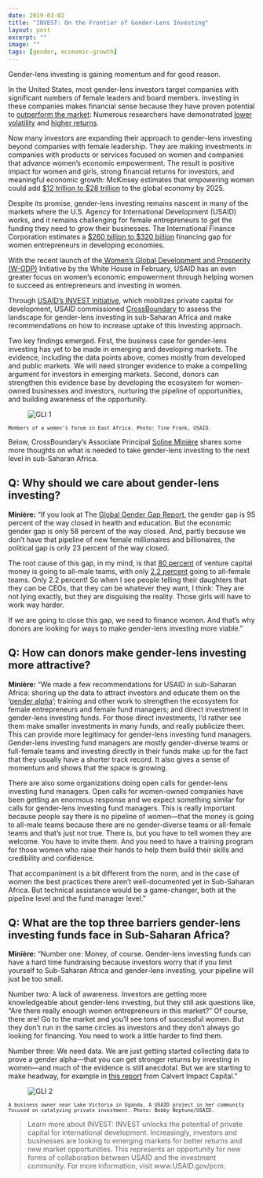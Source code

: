 ```yaml
---
date: 2019-03-02
title: "INVEST: On the Frontier of Gender-Lens Investing"
layout: post
excerpt: ""
image: ""
tags: [gender, economic-growth]
---
```

<p>Gender-lens investing is gaining momentum and for good reason.</p><p>In the United States, most gender-lens investors target companies with significant numbers of female leaders and board members. Investing in these companies makes financial sense because they have proven potential to <a href="https://www.credit-suisse.com/corporate/en/articles/news-and-expertise/higher-returns-with-women-in-decision-making-positions-201610.html">outperform the market</a>: Numerous researchers have demonstrated <a href="http://english.ckgsb.edu.cn/sites/default/files/files/Board%20Diversity_20160201.pdf">lower volatility</a> and <a href="https://www.imf.org/external/pubs/ft/wp/2016/wp1650.pdf">higher returns</a>.</p><p>Now many investors are expanding their approach to gender-lens investing beyond companies with female leadership. They are making investments in companies with products or services focused on women and companies that advance women’s economic empowerment. The result is positive impact for women and girls, strong financial returns for investors, and meaningful economic growth: McKinsey estimates that empowering women could add <a href="https://www.mckinsey.com/featured-insights/employment-and-growth/how-advancing-womens-equality-can-add-12-trillion-to-global-growth">$12 trillion to $28 trillion</a> to the global economy by 2025.</p><p>Despite its promise, gender-lens investing remains nascent in many of the markets where the U.S. Agency for International Development (USAID) works, and it remains challenging for female entrepreneurs to get the funding they need to grow their businesses. The International Finance Corporation estimates a <a href="https://www.ifc.org/wps/wcm/connect/4d6e6400416896c09494b79e78015671/Closing+the+Credit+Gap+Report-FinalLatest.pdf?MOD=AJPERES">$260 billion to $320 billion</a> financing gap for women entrepreneurs in developing economies.</p><p>With the recent launch of the<a href="https://www.whitehouse.gov/wgdp/"> Women’s Global Development and Prosperity (W-GDP)</a> Initiative by the White House in February, USAID has an even greater focus on women’s economic empowerment through helping women to succeed as entrepreneurs and investing in women.</p><p>Through <a href="https://www.dai.com/our-work/projects/worldwide-the-invest-project">USAID’s INVEST initiative</a>, which mobilizes private capital for development, USAID commissioned <a href="https://www.crossboundary.com/">CrossBoundary</a> to assess the landscape for gender-lens investing in sub-Saharan Africa and make recommendations on how to increase uptake of this investing approach.</p><p>Two key findings emerged. First, the business case for gender-lens investing has yet to be made in emerging and developing markets. The evidence, including the data points above, comes mostly from developed and public markets. We will need stronger evidence to make a compelling argument for investors in emerging markets. Second, donors can strengthen this evidence base by developing the ecosystem for women-owned businesses and investors, nurturing the pipeline of opportunities, and building awareness of the opportunity.</p><figure class="kg-card kg-image-card"><img src="https://pubs.ghost.io/uploads/GLI-1.jpg" class="kg-image" alt="GLI 1" loading="lazy"></figure><p><code><code>Members of a women’s forum in East Africa. Photo: Tine Frank, USAID.</code></code></p><p>Below, CrossBoundary’s Associate Principal <a href="https://www.linkedin.com/in/solineminiere/?locale=en_US">Soline Minière</a> shares some more thoughts on what is needed to take gender-lens investing to the next level in sub-Saharan Africa.</p><h2 id="q-why-should-we-care-about-gender-lens-investing">Q: Why should we care about gender-lens investing?</h2><p><strong>Minière:</strong> “If you look at The <a href="http://www3.weforum.org/docs/WEF_GGGR_2017.pdf">Global Gender Gap Report</a>, the gender gap is 95 percent of the way closed in health and education. But the economic gender gap is only 58 percent of the way closed. And, partly because we don’t have that pipeline of new female millionaires and billionaires, the political gap is only 23 percent of the way closed.</p><p>The root cause of this gap, in my mind, is that <a href="http://fortune.com/2018/01/31/female-founders-venture-capital-2017/">80 percent</a> of venture capital money is going to all-male teams, with only <a href="http://fortune.com/2018/01/31/female-founders-venture-capital-2017/">2.2 percent</a> going to all-female teams. Only 2.2 percent! So when I see people telling their daughters that they can be CEOs, that they can be whatever they want, I think: They are not lying exactly, but they are disguising the reality. Those girls will have to work way harder.</p><p>If we are going to close this gap, we need to finance women. And that’s why donors are looking for ways to make gender-lens investing more viable.”</p><h2 id="q-how-can-donors-make-gender-lens-investing-more-attractive">Q: How can donors make gender-lens investing more attractive?</h2><p><strong>Minière:</strong> “We made a few recommendations for USAID in sub-Saharan Africa: shoring up the data to attract investors and educate them on the ‘<a href="https://impactalpha.com/year-in-review-the-gender-alpha/">gender alpha</a>’; training and other work to strengthen the ecosystem for female entrepreneurs and female fund managers; and direct investment in gender-lens investing funds. For those direct investments, I’d rather see them make smaller investments in many funds, and really publicize them. This can provide more legitimacy for gender-lens investing fund managers. Gender-lens investing fund managers are mostly gender-diverse teams or full-female teams and investing directly in their funds make up for the fact that they usually have a shorter track record. It also gives a sense of momentum and shows that the space is growing.</p><p>There are also some organizations doing open calls for gender-lens investing fund managers. Open calls for women-owned companies have been getting an enormous response and we expect something similar for calls for gender-lens investing fund managers. This is really important because people say there is no pipeline of women—that the money is going to all-male teams because there are no gender-diverse teams or all-female teams and that’s just not true. There is, but you have to tell women they are welcome. You have to invite them. And you need to have a training program for those women who raise their hands to help them build their skills and credibility and confidence.</p><p>That accompaniment is a bit different from the norm, and in the case of women the best practices there aren’t well-documented yet in Sub-Saharan Africa. But technical assistance would be a game-changer, both at the pipeline level and the fund manager level.”</p><h2 id="q-what-are-the-top-three-barriers-gender-lens-investing-funds-face-in-sub-saharan-africa">Q: What are the top three barriers gender-lens investing funds face in Sub-Saharan Africa?</h2><p><strong>Minière:</strong> “Number one: Money, of course. Gender-lens investing funds can have a hard time fundraising because investors worry that if you limit yourself to Sub-Saharan Africa and gender-lens investing, your pipeline will just be too small.</p><p>Number two: A lack of awareness. Investors are getting more knowledgeable about gender-lens investing, but they still ask questions like, “Are there really enough women entrepreneurs in this market?” Of course, there are! Go to the market and you’ll see tons of successful women. But they don’t run in the same circles as investors and they don’t always go looking for financing. You need to work a little harder to find them.</p><p>Number three: We need data. We are just getting started collecting data to prove a gender alpha—that you can get stronger returns by investing in women—and much of the evidence is still anecdotal. But we are starting to make headway, for example in <a href="https://www.calvertimpactcapital.org/insights/gender-report">this report</a> from Calvert Impact Capital.”</p><figure class="kg-card kg-image-card"><img src="https://pubs.ghost.io/uploads/GLI-2.jpg" class="kg-image" alt="GLI 2" loading="lazy"></figure><p><code><code>A business owner near Lake Victoria in Uganda. A USAID project in her community focused on catalyzing private investment. Photo: Bobby Neptune/USAID.</code></code></p><blockquote>Learn more about INVEST: INVEST unlocks the potential of private capital for international development. Increasingly, investors and businesses are looking to emerging markets for better returns and new market opportunities. This represents an opportunity for new forms of collaboration between USAID and the investment community. For more information, visit www.USAID.gov/pcm.</blockquote>
  